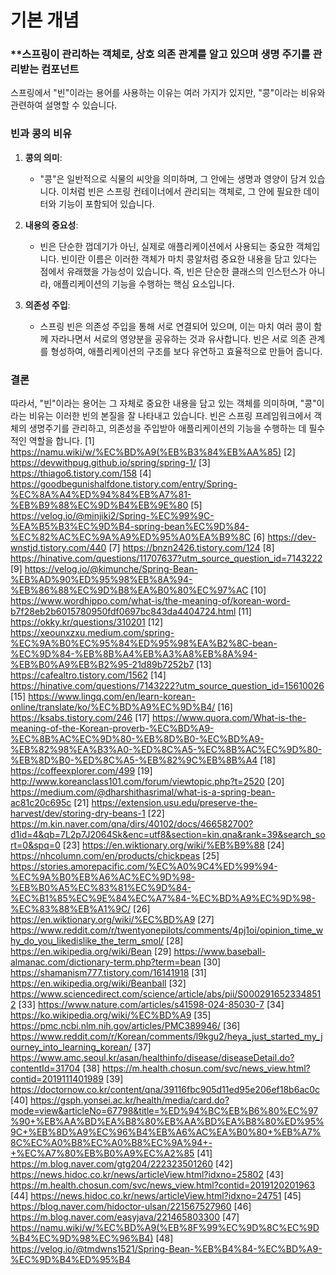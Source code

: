 # 기본 개념 
### **스프링이 관리하는 객체로, 상호 의존 관계를 알고 있으며 생명 주기를 관리받는 컴포넌트

스프링에서 "빈"이라는 용어를 사용하는 이유는 여러 가지가 있지만, "콩"이라는 비유와 관련하여 설명할 수 있습니다. 

### **빈과 콩의 비유**

1. **콩의 의미**:
   - "콩"은 일반적으로 식물의 씨앗을 의미하며, 그 안에는 생명과 영양이 담겨 있습니다. 이처럼 빈은 스프링 컨테이너에서 관리되는 객체로, 그 안에 필요한 데이터와 기능이 포함되어 있습니다.

2. **내용의 중요성**:
   - 빈은 단순한 껍데기가 아닌, 실제로 애플리케이션에서 사용되는 중요한 객체입니다. 빈이란 이름은 이러한 객체가 마치 콩알처럼 중요한 내용을 담고 있다는 점에서 유래했을 가능성이 있습니다. 즉, 빈은 단순한 클래스의 인스턴스가 아니라, 애플리케이션의 기능을 수행하는 핵심 요소입니다.

3. **의존성 주입**:
   - 스프링 빈은 의존성 주입을 통해 서로 연결되어 있으며, 이는 마치 여러 콩이 함께 자라나면서 서로의 영양분을 공유하는 것과 유사합니다. 빈은 서로 의존 관계를 형성하여, 애플리케이션의 구조를 보다 유연하고 효율적으로 만들어 줍니다.

### **결론**

따라서, "빈"이라는 용어는 그 자체로 중요한 내용을 담고 있는 객체를 의미하며, "콩"이라는 비유는 이러한 빈의 본질을 잘 나타내고 있습니다. 빈은 스프링 프레임워크에서 객체의 생명주기를 관리하고, 의존성을 주입받아 애플리케이션의 기능을 수행하는 데 필수적인 역할을 합니다.
[1] https://namu.wiki/w/%EC%BD%A9(%EB%B3%84%EB%AA%85)
[2] https://devwithpug.github.io/spring/spring-1/
[3] https://thiago6.tistory.com/158
[4] https://goodbegunishalfdone.tistory.com/entry/Spring-%EC%8A%A4%ED%94%84%EB%A7%81-%EB%B9%88%EC%9D%B4%EB%9E%80
[5] https://velog.io/@minjiki2/Spring-%EC%99%9C-%EA%B5%B3%EC%9D%B4-spring-bean%EC%9D%84-%EC%82%AC%EC%9A%A9%ED%95%A0%EA%B9%8C
[6] https://dev-wnstjd.tistory.com/440
[7] https://bnzn2426.tistory.com/124
[8] https://hinative.com/questions/11707637?utm_source_question_id=7143222
[9] https://velog.io/@kimunche/Spring-Bean-%EB%AD%90%ED%95%98%EB%8A%94-%EB%86%88%EC%9D%B8%EA%B0%80%EC%97%AC
[10] https://www.wordhippo.com/what-is/the-meaning-of/korean-word-b7f28eb2b6015780950fdf0697bc843da4404724.html
[11] https://okky.kr/questions/310201
[12] https://xeounxzxu.medium.com/spring-%EC%9A%B0%EC%95%84%ED%95%98%EA%B2%8C-bean-%EC%9D%84-%EB%8B%A4%EB%A3%A8%EB%8A%94-%EB%B0%A9%EB%B2%95-21d89b7252b7
[13] https://cafealtro.tistory.com/1562
[14] https://hinative.com/questions/7143222?utm_source_question_id=15610026
[15] https://www.lingq.com/en/learn-korean-online/translate/ko/%EC%BD%A9%EC%9D%B4/
[16] https://ksabs.tistory.com/246
[17] https://www.quora.com/What-is-the-meaning-of-the-Korean-proverb-%EC%BD%A9-%EC%8B%AC%EC%9D%80-%EB%8D%B0-%EC%BD%A9-%EB%82%98%EA%B3%A0-%ED%8C%A5-%EC%8B%AC%EC%9D%80-%EB%8D%B0-%ED%8C%A5-%EB%82%9C%EB%8B%A4
[18] https://coffeexplorer.com/499
[19] http://www.koreanclass101.com/forum/viewtopic.php?t=2520
[20] https://medium.com/@dharshithasrimal/what-is-a-spring-bean-ac81c20c695c
[21] https://extension.usu.edu/preserve-the-harvest/dev/storing-dry-beans-1
[22] https://m.kin.naver.com/qna/dirs/40102/docs/466582700?d1id=4&qb=7L2p7J2064Sk&enc=utf8&section=kin.qna&rank=39&search_sort=0&spq=0
[23] https://en.wiktionary.org/wiki/%EB%B9%88
[24] https://nhcolumn.com/en/products/chickpeas
[25] https://stories.amorepacific.com/%EC%A0%9C4%ED%99%94-%EC%9A%B0%EB%A6%AC%EC%9D%98-%EB%B0%A5%EC%83%81%EC%9D%84-%EC%B1%85%EC%9E%84%EC%A7%84-%EC%BD%A9%EC%9D%98-%EC%83%88%EB%A1%9C/
[26] https://en.wiktionary.org/wiki/%EC%BD%A9
[27] https://www.reddit.com/r/twentyonepilots/comments/4pj1oi/opinion_time_why_do_you_likedislike_the_term_smol/
[28] https://en.wikipedia.org/wiki/Bean
[29] https://www.baseball-almanac.com/dictionary-term.php?term=bean
[30] https://shamanism777.tistory.com/16141918
[31] https://en.wikipedia.org/wiki/Beanball
[32] https://www.sciencedirect.com/science/article/abs/pii/S0002916523348512
[33] https://www.nature.com/articles/s41598-024-85030-7
[34] https://ko.wikipedia.org/wiki/%EC%BD%A9
[35] https://pmc.ncbi.nlm.nih.gov/articles/PMC389946/
[36] https://www.reddit.com/r/Korean/comments/l9kgu2/heya_just_started_my_journey_into_learning_korean/
[37] https://www.amc.seoul.kr/asan/healthinfo/disease/diseaseDetail.do?contentId=31704
[38] https://m.health.chosun.com/svc/news_view.html?contid=2019111401989
[39] https://doctornow.co.kr/content/qna/39116fbc905d11ed95e206ef18b6ac0c
[40] https://gsph.yonsei.ac.kr/health/media/card.do?mode=view&articleNo=67798&title=%ED%94%BC%EB%B6%80%EC%97%90+%EB%AA%BD%EA%B8%80%EB%AA%BD%EA%B8%80%ED%95%9C+%EB%8D%A9%EC%96%B4%EB%A6%AC%EA%B0%80+%EB%A7%8C%EC%A0%B8%EC%A0%B8%EC%9A%94+-+%EC%A7%80%EB%B0%A9%EC%A2%85
[41] https://m.blog.naver.com/gtg204/222323501260
[42] https://news.hidoc.co.kr/news/articleView.html?idxno=25802
[43] https://m.health.chosun.com/svc/news_view.html?contid=2019120201963
[44] https://news.hidoc.co.kr/news/articleView.html?idxno=24751
[45] https://blog.naver.com/hidoctor-ulsan/221567527960
[46] https://m.blog.naver.com/easyjava/221465803300
[47] https://namu.wiki/w/%EC%BD%A9(%EB%8F%99%EC%9D%8C%EC%9D%B4%EC%9D%98%EC%96%B4)
[48] https://velog.io/@tmdwns1521/Spring-Bean-%EB%B4%84-%EC%BD%A9-%EC%9D%B4%ED%95%B4
